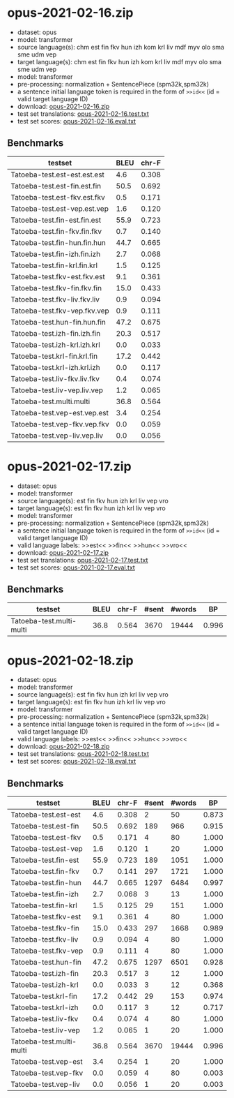 # opus-2021-02-16.zip

* dataset: opus
* model: transformer
* source language(s): chm est fin fkv hun izh kom krl liv mdf myv olo sma sme udm vep
* target language(s): chm est fin fkv hun izh kom krl liv mdf myv olo sma sme udm vep
* model: transformer
* pre-processing: normalization + SentencePiece (spm32k,spm32k)
* a sentence initial language token is required in the form of `>>id<<` (id = valid target language ID)
* download: [opus-2021-02-16.zip](https://object.pouta.csc.fi/Tatoeba-MT-models/fiu-urj/opus-2021-02-16.zip)
* test set translations: [opus-2021-02-16.test.txt](https://object.pouta.csc.fi/Tatoeba-MT-models/fiu-urj/opus-2021-02-16.test.txt)
* test set scores: [opus-2021-02-16.eval.txt](https://object.pouta.csc.fi/Tatoeba-MT-models/fiu-urj/opus-2021-02-16.eval.txt)

## Benchmarks

| testset               | BLEU  | chr-F |
|-----------------------|-------|-------|
| Tatoeba-test.est-est.est.est 	| 4.6 	| 0.308 |
| Tatoeba-test.est-fin.est.fin 	| 50.5 	| 0.692 |
| Tatoeba-test.est-fkv.est.fkv 	| 0.5 	| 0.171 |
| Tatoeba-test.est-vep.est.vep 	| 1.6 	| 0.120 |
| Tatoeba-test.fin-est.fin.est 	| 55.9 	| 0.723 |
| Tatoeba-test.fin-fkv.fin.fkv 	| 0.7 	| 0.140 |
| Tatoeba-test.fin-hun.fin.hun 	| 44.7 	| 0.665 |
| Tatoeba-test.fin-izh.fin.izh 	| 2.7 	| 0.068 |
| Tatoeba-test.fin-krl.fin.krl 	| 1.5 	| 0.125 |
| Tatoeba-test.fkv-est.fkv.est 	| 9.1 	| 0.361 |
| Tatoeba-test.fkv-fin.fkv.fin 	| 15.0 	| 0.433 |
| Tatoeba-test.fkv-liv.fkv.liv 	| 0.9 	| 0.094 |
| Tatoeba-test.fkv-vep.fkv.vep 	| 0.9 	| 0.111 |
| Tatoeba-test.hun-fin.hun.fin 	| 47.2 	| 0.675 |
| Tatoeba-test.izh-fin.izh.fin 	| 20.3 	| 0.517 |
| Tatoeba-test.izh-krl.izh.krl 	| 0.0 	| 0.033 |
| Tatoeba-test.krl-fin.krl.fin 	| 17.2 	| 0.442 |
| Tatoeba-test.krl-izh.krl.izh 	| 0.0 	| 0.117 |
| Tatoeba-test.liv-fkv.liv.fkv 	| 0.4 	| 0.074 |
| Tatoeba-test.liv-vep.liv.vep 	| 1.2 	| 0.065 |
| Tatoeba-test.multi.multi 	| 36.8 	| 0.564 |
| Tatoeba-test.vep-est.vep.est 	| 3.4 	| 0.254 |
| Tatoeba-test.vep-fkv.vep.fkv 	| 0.0 	| 0.059 |
| Tatoeba-test.vep-liv.vep.liv 	| 0.0 	| 0.056 |

# opus-2021-02-17.zip

* dataset: opus
* model: transformer
* source language(s): est fin fkv hun izh krl liv vep vro
* target language(s): est fin fkv hun izh krl liv vep vro
* model: transformer
* pre-processing: normalization + SentencePiece (spm32k,spm32k)
* a sentence initial language token is required in the form of `>>id<<` (id = valid target language ID)
* valid language labels: >>est<< >>fin<< >>hun<< >>vro<<
* download: [opus-2021-02-17.zip](https://object.pouta.csc.fi/Tatoeba-MT-models/fiu-urj/opus-2021-02-17.zip)
* test set translations: [opus-2021-02-17.test.txt](https://object.pouta.csc.fi/Tatoeba-MT-models/fiu-urj/opus-2021-02-17.test.txt)
* test set scores: [opus-2021-02-17.eval.txt](https://object.pouta.csc.fi/Tatoeba-MT-models/fiu-urj/opus-2021-02-17.eval.txt)

## Benchmarks

| testset | BLEU  | chr-F | #sent | #words | BP |
|---------|-------|-------|-------|--------|----|
| Tatoeba-test.multi-multi 	| 36.8 	| 0.564 	| 3670 	| 19444 	| 0.996 |

# opus-2021-02-18.zip

* dataset: opus
* model: transformer
* source language(s): est fin fkv hun izh krl liv vep vro
* target language(s): est fin fkv hun izh krl liv vep vro
* model: transformer
* pre-processing: normalization + SentencePiece (spm32k,spm32k)
* a sentence initial language token is required in the form of `>>id<<` (id = valid target language ID)
* valid language labels: >>est<< >>fin<< >>hun<< >>vro<<
* download: [opus-2021-02-18.zip](https://object.pouta.csc.fi/Tatoeba-MT-models/fiu-urj/opus-2021-02-18.zip)
* test set translations: [opus-2021-02-18.test.txt](https://object.pouta.csc.fi/Tatoeba-MT-models/fiu-urj/opus-2021-02-18.test.txt)
* test set scores: [opus-2021-02-18.eval.txt](https://object.pouta.csc.fi/Tatoeba-MT-models/fiu-urj/opus-2021-02-18.eval.txt)

## Benchmarks

| testset | BLEU  | chr-F | #sent | #words | BP |
|---------|-------|-------|-------|--------|----|
| Tatoeba-test.est-est 	| 4.6 	| 0.308 	| 2 	| 50 	| 0.873 |
| Tatoeba-test.est-fin 	| 50.5 	| 0.692 	| 189 	| 966 	| 0.915 |
| Tatoeba-test.est-fkv 	| 0.5 	| 0.171 	| 4 	| 80 	| 1.000 |
| Tatoeba-test.est-vep 	| 1.6 	| 0.120 	| 1 	| 20 	| 1.000 |
| Tatoeba-test.fin-est 	| 55.9 	| 0.723 	| 189 	| 1051 	| 1.000 |
| Tatoeba-test.fin-fkv 	| 0.7 	| 0.141 	| 297 	| 1721 	| 1.000 |
| Tatoeba-test.fin-hun 	| 44.7 	| 0.665 	| 1297 	| 6484 	| 0.997 |
| Tatoeba-test.fin-izh 	| 2.7 	| 0.068 	| 3 	| 13 	| 1.000 |
| Tatoeba-test.fin-krl 	| 1.5 	| 0.125 	| 29 	| 151 	| 1.000 |
| Tatoeba-test.fkv-est 	| 9.1 	| 0.361 	| 4 	| 80 	| 1.000 |
| Tatoeba-test.fkv-fin 	| 15.0 	| 0.433 	| 297 	| 1668 	| 0.989 |
| Tatoeba-test.fkv-liv 	| 0.9 	| 0.094 	| 4 	| 80 	| 1.000 |
| Tatoeba-test.fkv-vep 	| 0.9 	| 0.111 	| 4 	| 80 	| 1.000 |
| Tatoeba-test.hun-fin 	| 47.2 	| 0.675 	| 1297 	| 6501 	| 0.928 |
| Tatoeba-test.izh-fin 	| 20.3 	| 0.517 	| 3 	| 12 	| 1.000 |
| Tatoeba-test.izh-krl 	| 0.0 	| 0.033 	| 3 	| 12 	| 0.368 |
| Tatoeba-test.krl-fin 	| 17.2 	| 0.442 	| 29 	| 153 	| 0.974 |
| Tatoeba-test.krl-izh 	| 0.0 	| 0.117 	| 3 	| 12 	| 0.717 |
| Tatoeba-test.liv-fkv 	| 0.4 	| 0.074 	| 4 	| 80 	| 1.000 |
| Tatoeba-test.liv-vep 	| 1.2 	| 0.065 	| 1 	| 20 	| 1.000 |
| Tatoeba-test.multi-multi 	| 36.8 	| 0.564 	| 3670 	| 19444 	| 0.996 |
| Tatoeba-test.vep-est 	| 3.4 	| 0.254 	| 1 	| 20 	| 1.000 |
| Tatoeba-test.vep-fkv 	| 0.0 	| 0.059 	| 4 	| 80 	| 0.003 |
| Tatoeba-test.vep-liv 	| 0.0 	| 0.056 	| 1 	| 20 	| 0.003 |

